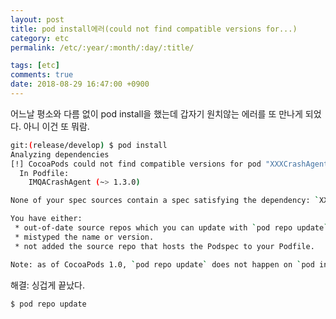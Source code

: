 ```yaml
---
layout: post
title: pod install에러(could not find compatible versions for...)
category: etc
permalink: /etc/:year/:month/:day/:title/

tags: [etc]
comments: true
date: 2018-08-29 16:47:00 +0900
---
```

어느날 평소와 다름 없이 pod install을 했는데 갑자기 원치않는 에러를 또 만나게 되었다. 아니 이건 또 뭐람.

```bash
git:(release/develop) $ pod install
Analyzing dependencies
[!] CocoaPods could not find compatible versions for pod "XXXCrashAgent":
  In Podfile:
    IMQACrashAgent (~> 1.3.0)

None of your spec sources contain a spec satisfying the dependency: `XXXCrashAgent (~> 1.3.0)`.

You have either:
 * out-of-date source repos which you can update with `pod repo update` or with `pod install --repo-update`.
 * mistyped the name or version.
 * not added the source repo that hosts the Podspec to your Podfile.

Note: as of CocoaPods 1.0, `pod repo update` does not happen on `pod install` by default.
```

해결: 싱겁게 끝났다.

```bash
$ pod repo update
```


